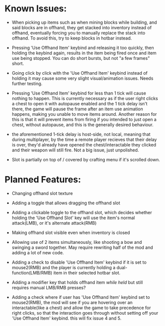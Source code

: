 # Known Issues:

- When picking up items such as when mining blocks while building, and said blocks are in offhand, they get stacked into inventory instead of offhand, eventually forcing you to manually replace the stack into offhand. To avoid this, try to keep blocks in hotbar instead.

- Pressing 'Use Offhand Item' keybind and releasing it too quickly, then holding the keybind again, results in the item being fired once and item use being stopped. You can do short bursts, but not "a few frames" short.

- Going click by click with the 'Use Offhand Item' keybind instead of holding it may cause some very slight visual/animation issues. Needs further testing.

- Pressing 'Use Offhand Item' keybind for less than 1 tick will cause nothing to happen. This is currently necessary as if the user right clicks a chest to open it with autopause enabled and the 1 tick delay isn't there, the game will pause the frame after an item use animation happens, making you unable to move items around. Another reason for this is that it will prevent items from firing if you intended to just open a chest, without autopause, and this is the generally desired behaviour.

- the aforementioned 1-tick delay is host-side, not local, meaning that during multiplayer, by the time a remote player recieves that their delay is over, they'd already have opened the chest/interactable they clicked and their weapon will still fire. Not a big issue, just unpolished.

- Slot is partially on top of / covered by crafting menu if it's scrolled down. 

# Planned Features:

- Changing offhand slot texture

- Adding a toggle that allows dragging the offhand slot

- Adding a clickable toggle to the offhand slot, which decides whether holding the 'Use Offhand Slot' key will use the item's normal attack(LMB), or it's alternate attack(RMB)
- Making offhand slot visible even when inventory is closed

- Allowing use of 2 items simultaneously, like shooting a bow and swinging a sword together. May require rewriting half of the mod and adding a lot of new code.

- Adding a check to disable 'Use Offhand Item' keybind if it is set to mouse2(RMB) and the player is currently holding a dual-function(LMB/RMB) item in their selected hotbar slot.
- Adding a modifier key that holds offhand item *while held* but still requires manual LMB/RMB presses?

- Adding a check where if user has 'Use Offhand Item' keybind set to mouse2(RMB), the mod will see if you are hovering over an interactable(like a chest) and allow the game to take precedence for right clicks, so that the interaction goes through without setting off your 'Use Offhand Item' keybind. this will fix issue 4 and 5.